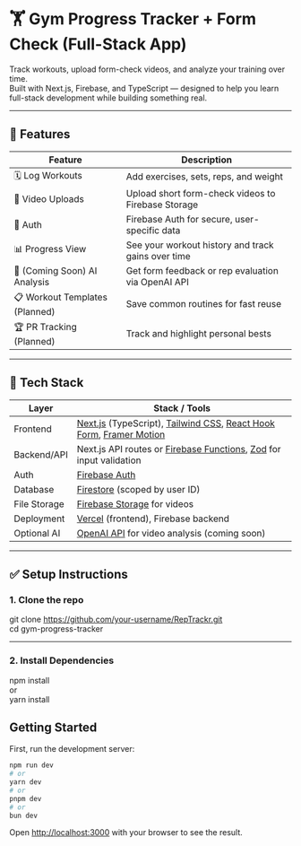 # 🏋️ Gym Progress Tracker + Form Check (Full-Stack App)

Track workouts, upload form-check videos, and analyze your training over time.  
Built with Next.js, Firebase, and TypeScript — designed to help you learn full-stack development while building something real.

---

## 🚀 Features

| Feature                          | Description                                                                 |
|----------------------------------|-----------------------------------------------------------------------------|
| 🗓 Log Workouts                  | Add exercises, sets, reps, and weight                                      |
| 🎥 Video Uploads                | Upload short form-check videos to Firebase Storage                         |
| 🔐 Auth                         | Firebase Auth for secure, user-specific data                               |
| 📊 Progress View                | See your workout history and track gains over time                         |
| 🧠 (Coming Soon) AI Analysis    | Get form feedback or rep evaluation via OpenAI API                         |
| 📋 Workout Templates (Planned) | Save common routines for fast reuse                                        |
| 🏆 PR Tracking (Planned)        | Track and highlight personal bests                                         |

---

## 🧱 Tech Stack

| Layer        | Stack / Tools                                                                 |
|--------------|--------------------------------------------------------------------------------|
| Frontend     | [Next.js](https://nextjs.org/) (TypeScript), [Tailwind CSS](https://tailwindcss.com/), [React Hook Form](https://react-hook-form.com/), [Framer Motion](https://www.framer.com/motion/) |
| Backend/API  | Next.js API routes or [Firebase Functions](https://firebase.google.com/docs/functions), [Zod](https://zod.dev/) for input validation |
| Auth         | [Firebase Auth](https://firebase.google.com/products/auth)                    |
| Database     | [Firestore](https://firebase.google.com/products/firestore) (scoped by user ID)|
| File Storage | [Firebase Storage](https://firebase.google.com/products/storage) for videos   |
| Deployment   | [Vercel](https://vercel.com/) (frontend), Firebase backend                    |
| Optional AI  | [OpenAI API](https://platform.openai.com/) for video analysis (coming soon)   |

---

## ✅ Setup Instructions

### 1. Clone the repo

git clone https://github.com/your-username/RepTrackr.git \
cd gym-progress-tracker

---
### 2. Install Dependencies
npm install \
or \
yarn install
## Getting Started

First, run the development server:

```bash
npm run dev
# or
yarn dev
# or
pnpm dev
# or
bun dev
```

Open [http://localhost:3000](http://localhost:3000) with your browser to see the result.

